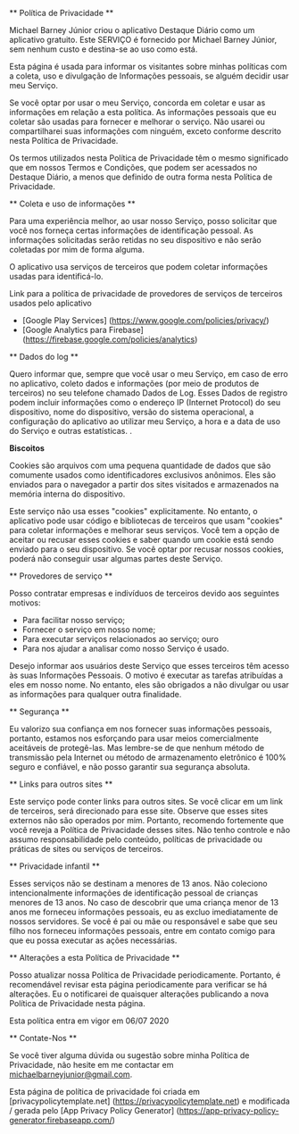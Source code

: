 ** Política de Privacidade **

Michael Barney Júnior criou o aplicativo Destaque Diário como um aplicativo gratuito. Este SERVIÇO é fornecido por Michael Barney Júnior, sem nenhum custo e destina-se ao uso como está.

Esta página é usada para informar os visitantes sobre minhas políticas com a coleta, uso e divulgação de Informações pessoais, se alguém decidir usar meu Serviço.

Se você optar por usar o meu Serviço, concorda em coletar e usar as informações em relação a esta política. As informações pessoais que eu coletar são usadas para fornecer e melhorar o serviço. Não usarei ou compartilharei suas informações com ninguém, exceto conforme descrito nesta Política de Privacidade.

Os termos utilizados nesta Política de Privacidade têm o mesmo significado que em nossos Termos e Condições, que podem ser acessados ​​no Destaque Diário, a menos que definido de outra forma nesta Política de Privacidade.

** Coleta e uso de informações **

Para uma experiência melhor, ao usar nosso Serviço, posso solicitar que você nos forneça certas informações de identificação pessoal. As informações solicitadas serão retidas no seu dispositivo e não serão coletadas por mim de forma alguma.

O aplicativo usa serviços de terceiros que podem coletar informações usadas para identificá-lo.

Link para a política de privacidade de provedores de serviços de terceiros usados ​​pelo aplicativo

* [Google Play Services] (https://www.google.com/policies/privacy/)
* [Google Analytics para Firebase] (https://firebase.google.com/policies/analytics)

** Dados do log **

Quero informar que, sempre que você usar o meu Serviço, em caso de erro no aplicativo, coleto dados e informações (por meio de produtos de terceiros) no seu telefone chamado Dados de Log. Esses Dados de registro podem incluir informações como o endereço IP (Internet Protocol) do seu dispositivo, nome do dispositivo, versão do sistema operacional, a configuração do aplicativo ao utilizar meu Serviço, a hora e a data de uso do Serviço e outras estatísticas. .

**Biscoitos**

Cookies são arquivos com uma pequena quantidade de dados que são comumente usados ​​como identificadores exclusivos anônimos. Eles são enviados para o navegador a partir dos sites visitados e armazenados na memória interna do dispositivo.

Este serviço não usa esses "cookies" explicitamente. No entanto, o aplicativo pode usar código e bibliotecas de terceiros que usam "cookies" para coletar informações e melhorar seus serviços. Você tem a opção de aceitar ou recusar esses cookies e saber quando um cookie está sendo enviado para o seu dispositivo. Se você optar por recusar nossos cookies, poderá não conseguir usar algumas partes deste Serviço.

** Provedores de serviço **

Posso contratar empresas e indivíduos de terceiros devido aos seguintes motivos:

* Para facilitar nosso serviço;
* Fornecer o serviço em nosso nome;
* Para executar serviços relacionados ao serviço; ouro
* Para nos ajudar a analisar como nosso Serviço é usado.

Desejo informar aos usuários deste Serviço que esses terceiros têm acesso às suas Informações Pessoais. O motivo é executar as tarefas atribuídas a eles em nosso nome. No entanto, eles são obrigados a não divulgar ou usar as informações para qualquer outra finalidade.

** Segurança **

Eu valorizo ​​sua confiança em nos fornecer suas informações pessoais, portanto, estamos nos esforçando para usar meios comercialmente aceitáveis ​​de protegê-las. Mas lembre-se de que nenhum método de transmissão pela Internet ou método de armazenamento eletrônico é 100% seguro e confiável, e não posso garantir sua segurança absoluta.

** Links para outros sites **

Este serviço pode conter links para outros sites. Se você clicar em um link de terceiros, será direcionado para esse site. Observe que esses sites externos não são operados por mim. Portanto, recomendo fortemente que você reveja a Política de Privacidade desses sites. Não tenho controle e não assumo responsabilidade pelo conteúdo, políticas de privacidade ou práticas de sites ou serviços de terceiros.

** Privacidade infantil **

Esses serviços não se destinam a menores de 13 anos. Não coleciono intencionalmente informações de identificação pessoal de crianças menores de 13 anos. No caso de descobrir que uma criança menor de 13 anos me forneceu informações pessoais, eu as excluo imediatamente de nossos servidores. Se você é pai ou mãe ou responsável e sabe que seu filho nos forneceu informações pessoais, entre em contato comigo para que eu possa executar as ações necessárias.

** Alterações a esta Política de Privacidade **

Posso atualizar nossa Política de Privacidade periodicamente. Portanto, é recomendável revisar esta página periodicamente para verificar se há alterações. Eu o notificarei de quaisquer alterações publicando a nova Política de Privacidade nesta página.

Esta política entra em vigor em 06/07 2020

** Contate-Nos **

Se você tiver alguma dúvida ou sugestão sobre minha Política de Privacidade, não hesite em me contactar em michaelbarneyjunior@gmail.com.

Esta página de política de privacidade foi criada em [privacypolicytemplate.net] (https://privacypolicytemplate.net) e modificada / gerada pelo [App Privacy Policy Generator] (https://app-privacy-policy-generator.firebaseapp.com/)
